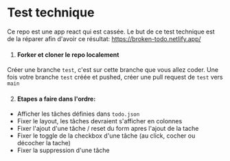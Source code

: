 # Test technique

Ce repo est une app react qui est cassée. Le but de ce test technique est de la réparer afin d'avoir ce résultat: https://broken-todo.netlify.app/

1. #### Forker et cloner le repo localement

Créer une branche `test`, c'est sur cette branche que vous allez coder. Une fois votre branche `test` créée et pushed, créer une pull request de `test` vers `main`

2. #### Etapes a faire dans l'ordre:

- Afficher les tâches définies dans `todo.json`
- Fixer le layout, les tâches devraient s'afficher en colonnes
- Fixer l'ajout d'une tâche / reset du form apres l'ajout de la tache
- Fixer le toggle de la checkbox d'une tâche (au click, cocher ou décocher la tache)
- Fixer la suppression d'une tâche
